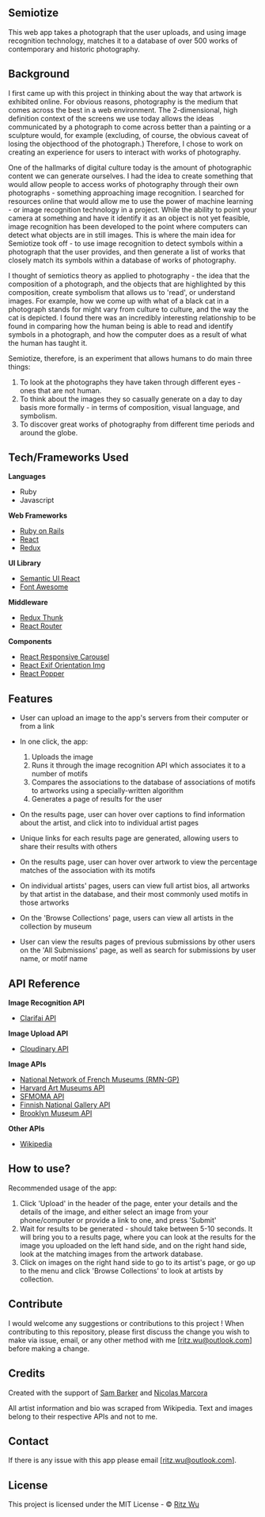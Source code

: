 ## Semiotize
This web app takes a photograph that the user uploads, and using image recognition technology, matches it to a database of over 500 works of contemporary and historic photography.

## Background
I first came up with this project in thinking about the way that artwork is exhibited online. For obvious reasons, photography is the medium that comes across the best in a web environment. The 2-dimensional, high definition context of the screens we use today allows the ideas communicated by a photograph to come across better than a painting or a sculpture would, for example (excluding, of course, the obvious caveat of losing the objecthood of the photograph.) Therefore, I chose to work on creating an experience for users to interact with works of photography. 

One of the hallmarks of digital culture today is the amount of photographic content we can generate ourselves. I had the idea to create something that would allow people to access works of photography through their own photographs - something approaching image recognition. I searched for resources online that would allow me to use the power of machine learning - or image recognition technology in a project. While the ability to point your camera at something and have it identify it as an object is not yet feasible, image recognition has been developed to the point where computers can detect what objects are in still images. This is where the main idea for Semiotize took off - to use image recognition to detect symbols within a photograph that the user provides, and then generate a list of works that closely match its symbols within a database of works of photography.

I thought of semiotics theory as applied to photography - the idea that the composition of a photograph, and the objects that are highlighted by this composition, create symbolism that allows us to 'read', or understand images. For example, how we  come up with what of a black cat in a photograph stands for might vary from culture to culture, and the way the cat is depicted. I found there was an incredibly interesting relationship to be found in comparing how the human being is able to read and identify symbols in a photograph, and how the computer does as a result of what the human has taught it.

Semiotize, therefore, is an experiment that allows humans to do main three things: 
1) To look at the photographs they have taken through different eyes - ones that are not human. 
2) To think about the images they so casually generate on a day to day basis more formally - in terms of composition, visual language, and symbolism. 
3) To discover great works of photography from different time periods and around the globe.

## Tech/Frameworks Used

<b>Languages</b>
- Ruby
- Javascript

<b>Web Frameworks</b>
- [Ruby on Rails](https://rubyonrails.org/)
- [React](https://reactjs.org/)
- [Redux](https://redux.js.org/)

<b>UI Library</b>
- [Semantic UI React](https://react.semantic-ui.com/)
- [Font Awesome](https://fontawesome.com/)

<b>Middleware</b>
- [Redux Thunk](https://github.com/reduxjs/redux-thunk)
- [React Router](https://reacttraining.com/react-router/web)

<b>Components</b>
- [React Responsive Carousel](https://www.npmjs.com/package/react-responsive-carousel)
- [React Exif Orientation Img](https://www.npmjs.com/package/react-exif-orientation-img)
- [React Popper](https://www.npmjs.com/package/react-popper)

## Features
- User can upload an image to the app's servers from their computer or from a link

- In one click, the app:
  1) Uploads the image
  2) Runs it through the image recognition API which associates it to a number of motifs
  3) Compares the associations to the database of associations of motifs to artworks using a specially-written algorithm
  4) Generates a page of results for the user
  
- On the results page, user can hover over captions to find information about the artist, and click into to individual artist pages
- Unique links for each results page are generated, allowing users to share their results with others
- On the results page, user can hover over artwork to view the percentage matches of the association with its motifs 
- On individual artists' pages, users can view full artist bios, all artworks by that artist in the database, and their most commonly used motifs in those artworks
- On the 'Browse Collections' page, users can view all artists in the collection by museum
- User can view the results pages of previous submissions by other users on the 'All Submissions' page, as well as search for submissions by user name, or motif name

## API Reference

<b>Image Recognition API</b>
- [Clarifai API](https://clarifai.com/)

<b>Image Upload API</b>
- [Cloudinary API](https://cloudinary.com/)

<b>Image APIs</b>
- [National Network of French Museums (RMN-GP)](https://api.art.rmngp.fr/?locale=en)
- [Harvard Art Museums API](https://www.harvardartmuseums.org/collections/api)
- [SFMOMA API](https://github.com/sfmoma)
- [Finnish National Gallery API](http://kokoelmat.fng.fi/api/)
- [Brooklyn Museum API](https://www.brooklynmuseum.org/opencollection/api/)


<b>Other APIs</b>
- [Wikipedia](https://www.mediawiki.org/wiki/API:Main_page)



## How to use?
Recommended usage of the app:
1) Click 'Upload' in the header of the page, enter your details and the details of the image, and either select an image from your phone/computer or provide a link to one, and press 'Submit'
2) Wait for results to be generated - should take between 5-10 seconds. It will bring you to a results page, where you can look at the results for the image you uploaded on the left hand side, and on the right hand side, look at the matching images from the artwork database.
3) Click on images on the right hand side to go to its artist's page, or go up to the menu and click 'Browse Collections' to look at artists by collection.


## Contribute

I would welcome any suggestions or contributions to this project ! When contributing to this repository, please first discuss the change you wish to make via issue, email, or any other method with me [ritz.wu@outlook.com] before making a change.

## Credits
Created with the support of [Sam Barker](https://github.com/bamsarker) and [Nicolas Marcora](https://github.com/MinimumViablePerson)

All artist information and bio was scraped from Wikipedia. Text and images belong to their respective APIs and not to me.

## Contact
If there is any issue with this app please email [ritz.wu@outlook.com].

## License
This project is licensed under the MIT License - © [Ritz Wu](http://www.ritsu.net/)
